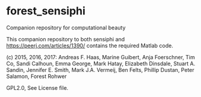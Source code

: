# forest_sensiphi
Companion repository for computational beauty

This companion repository to both sensiphi and https://peerj.com/articles/1390/ contains the required Matlab code.

(c) 2015, 2016, 2017:  Andreas F. Haas, Marine Guibert, Anja Foerschner, Tim Co, Sandi Calhoun, Emma George, Mark Hatay, Elizabeth Dinsdale, Stuart A. Sandin, Jennifer E. Smith, Mark J.A. Vermeij, Ben Felts, Phillip Dustan, Peter Salamon, Forest Rohwer 

GPL2.0, See License file.
